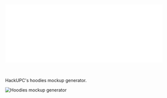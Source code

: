 <br>
<p align="center">
  <img alt="HackUPC Fall 2017" src="https://github.com/hackupc/frontend/raw/master/src/images/hackupc-header.png" width="620"/>
</p>
<br>

HackUPC's hoodies mockup generator.
<br>

![Hoodies mockup generator](https://raw.githubusercontent.com/oriolclosa/hackupc-mockup/master/demo.png)
